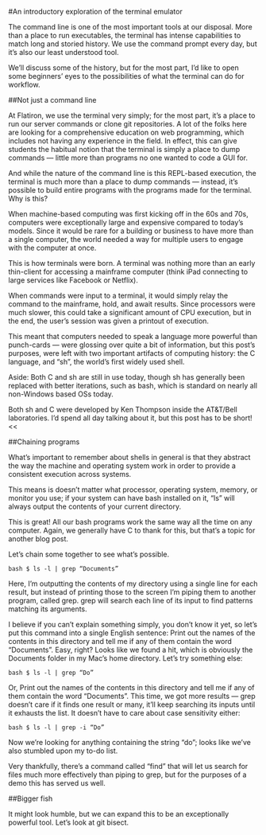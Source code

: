 #An introductory exploration of the terminal emulator 

The command line is one of the most important tools at our disposal. More than a place to run executables, the terminal has intense capabilities to match long and storied history. We use the command prompt every day, but it’s also our least understood tool. 

We’ll discuss some of the history, but for the most part, I’d like to open some beginners’ eyes to the possibilities of what the terminal can do for workflow. 

##Not just a command line

At Flatiron, we use the terminal very simply; for the most part, it’s a place to run our server commands or clone git repositories. A lot of the folks here are looking for a comprehensive education on web programming, which includes not having any experience in the field. In effect, this can give students the habitual notion that the terminal is simply a place to dump commands — little more than programs no one wanted to code a GUI for. 

And while the nature of the command line is this REPL-based execution, the terminal is much more than a place to dump commands — instead, it’s possible to build entire programs with the programs made for the terminal. Why is this?

When machine-based computing was first kicking off in the 60s and 70s, computers were exceptionally large and expensive compared to today’s models. Since it would be rare for a building or business to have more than a single computer, the world needed a way for multiple users to engage with the computer at once. 

This is how terminals were born. A terminal was nothing more than an early thin-client for accessing a mainframe computer (think iPad connecting to large services like Facebook or Netflix). 

When commands were input to a terminal, it would simply relay the command to the mainframe, hold, and await results. Since processors were much slower, this could take a significant amount of CPU execution, but in the end, the user’s session was given a printout of execution. 

This meant that computers needed to speak a language more powerful than punch-cards — were glossing over quite a bit of information, but this post’s purposes, were left with two important artifacts of computing history: the C language, and “sh”, the world’s first widely used shell. 

>>
Aside: Both C and sh are still in use today, though sh has generally been replaced with better iterations, such as bash, which is standard on nearly all non-Windows based OSs today. 

Both sh and C were developed by Ken Thompson inside the AT&T/Bell laboratories. I’d spend all day talking about it, but this post has to be short!
<<

##Chaining programs

What’s important to remember about shells in general is that they abstract the way the machine and operating system work in order to provide a consistent execution across systems. 

This means is doesn’t matter what processor, operating system, memory, or monitor you use; if your system can have bash installed on it, “ls” will always output the contents of your current directory. 

This is great! All our bash programs work the same way all the time on any computer. Again, we generally have C to thank for this, but that’s a topic for another blog post. 

Let’s chain some together to see what’s possible. 

`bash
$ ls -l | grep “Documents”
`

Here, I’m outputting the contents of my directory using a single line for each result, but instead of printing those to the screen I’m piping them to another program, called grep. grep will search each line of its input to find patterns matching its arguments. 

I believe if you can’t explain something simply, you don’t know it yet, so let’s put this command into a single English sentence: Print out the names of the contents in this directory and tell me if any of them contain the word “Documents”. Easy, right? Looks like we found a hit, which is obviously the Documents folder in my Mac’s home directory. Let’s try something else:

`bash
$ ls -l | grep “Do”
`

Or, Print out the names of the contents in this directory and tell me if any of them contain the word “Documents”. This time, we got more results — grep doesn’t care if it finds one result or many, it’ll keep searching its inputs until it exhausts the list. It doesn’t have to care about case sensitivity either: 

`bash
$ ls -l | grep -i “Do”
`

Now we’re looking for anything containing the string “do”; looks like we’ve also stumbled upon my to-do list. 

Very thankfully, there’s a command called “find” that will let us search for files much more effectively than piping to grep, but for the purposes of a demo this has served us well. 

##Bigger fish

It might look humble, but we can expand this to be an exceptionally powerful tool. Let’s look at git bisect. 
